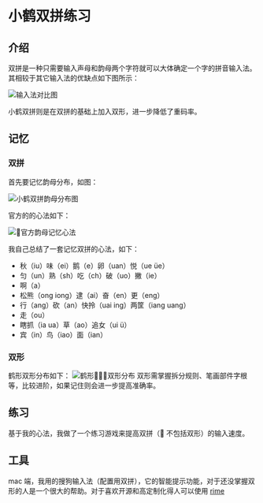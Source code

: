 # 小鹤双拼练习

## 介绍

双拼是一种只需要输入声母和韵母两个字符就可以大体确定一个字的拼音输入法。其相较于其它输入法的优缺点如下图所示：

![输入法对比图](http://7nj0to.com1.z0.glb.clouddn.com/shurufaduibi.jpg)

小鹤双拼则是在双拼的基础上加入双形，进一步降低了重码率。

## 记忆

### 双拼

首先要记忆韵母分布，如图：

![小鹤双拼韵母分布图](http://7nj0to.com1.z0.glb.clouddn.com/308941.png)

官方的的心法如下：

![官方韵母记忆心法](http://7nj0to.com1.z0.glb.clouddn.com/3676164-7c318cc758217f4f.png)

我自己总结了一套记忆双拼的心法，如下：

* 秋（iu）味（ei）鹅（e）卵（uan）悦（ue üe）
* 匀（un）熟（sh）吃（ch）破（uo）撇（ie）
* 啊（a）
* 松熊（ong iong）逮（ai）奋（en）更（eng）
* 行（ang）砍（an）快拎（uai ing）两筐（iang uang）
* 走（ou）
* 瞎抓（ia ua）草（ao）追女（ui ü）
* 宾（in）鸟（iao）面（ian）

### 双形

鹤形双形分布如下：
![鹤形双形分布](http://7nj0to.com1.z0.glb.clouddn.com/3676164-15db56ebe284b881.png)
双形需掌握拆分规则、笔画部件字根等，比较进阶，如果记住则会进一步提高准确率。

## 练习

基于我的心法，我做了一个练习游戏来提高双拼（ 不包括双形）的输入速度。

## 工具

mac 端，我用的搜狗输入法（配置用双拼），它的智能提示功能，对于还没掌握双形的人是一个很大的帮助。对于喜欢开源和高定制化得人可以使用 [rime](http://rime.im/)
